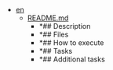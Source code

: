 - <a href = "E:\Node_projects\Node_Way\Education\Timur_Video_Node.js\part_7\InversionOfControl-master\interfaceWrapper\en\cat.en\dir.en.md">en</a>
    - <a href = "E:\Node_projects\Node_Way\Education\Timur_Video_Node.js\part_7\InversionOfControl-master\interfaceWrapper\en\README.md">README.md</a>
        - *## Description
        - *## Files
        - *## How to execute
        - *## Tasks
        - *## Additional tasks
